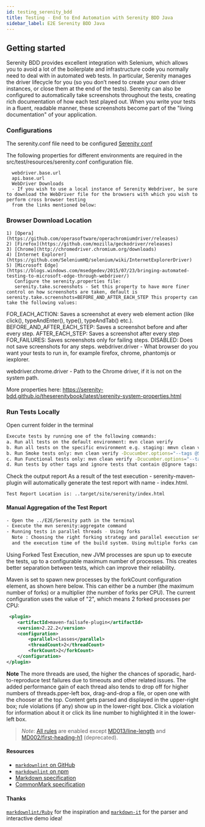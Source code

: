 ```yaml
---
id: testing_serenity_bdd
title: Testing - End to End Automation with Serenity BDD Java
sidebar_label: E2E Serenity BDD Java
---
```


## Getting started

Serenity BDD provides excellent integration with Selenium, which allows you to avoid a lot of the boilerplate and infrastructure code you normally need to deal with in automated web tests.
In particular, Serenity manages the driver lifecycle for you (so you don’t need to create your own driver instances, or close them at the end of the tests).
Serenity can also be configured to automatically take screenshots throughout the tests, creating rich documentation of how each test played out.
When you write your tests in a fluent, readable manner, these screenshots become part of the "living documentation" of your application.

### Configurations

The serenity.conf file need to be configured [Serenity conf](https://github.com/amido/stacks-webapp-template/blob/master/packages/scaffolding-cli/templates/test/xxAMIDOxx.xxSTACKSxx.E2E.Serenity/src/test/resources/serenity.conf)

The following properties for different environments are required in the src/test/resources/serenity.conf configuration file.

 ```text
   webdriver.base.url
   api.base.url
   WebDriver Downloads
   - If you wish to use a local instance of Serenity Webdriver, be sure to download the WebDriver file for the browsers with which you wish to perform cross browser testing
   from the links mentioned below:
```

### Browser Download Location

```text
1) [Opera](https://github.com/operasoftware/operachromiumdriver/releases)
2) [Firefox](https://github.com/mozilla/geckodriver/releases)
3) [Chrome](http://chromedriver.chromium.org/downloads)
4) [Internet Explorer](https://github.com/SeleniumHQ/selenium/wiki/InternetExplorerDriver)
5) [Microsoft Edge](https://blogs.windows.com/msedgedev/2015/07/23/bringing-automated-testing-to-microsoft-edge-through-webdriver/)
   Configure the serenity.properties file:
   serenity.take.screenshots - Set this property to have more finer control on how screenshots are taken, default is serenity.take.screenshots=BEFORE_AND_AFTER_EACH_STEP This property can take the following values:
```

FOR_EACH_ACTION: Saves a screenshot at every web element action (like click(), typeAndEnter(), type(), typeAndTab() etc.).
BEFORE_AND_AFTER_EACH_STEP: Saves a screenshot before and after every step.
AFTER_EACH_STEP: Saves a screenshot after every step
FOR_FAILURES: Saves screenshots only for failing steps.
DISABLED: Does not save screenshots for any steps.
webdriver.driver - What browser do you want your tests to run in, for example firefox, chrome, phantomjs or iexplorer.

webdriver.chrome.driver - Path to the Chrome driver, if it is not on the system path.

More properties here: <https://serenity-bdd.github.io/theserenitybook/latest/serenity-system-properties.html>

### Run Tests Locally

Open current folder in the terminal

```bash
Execute tests by running one of the following commands:
a. Run all tests on the default environment: mvn clean verify
b. Run all tests on the specific environment e.g. staging: mmvn clean verify -Denvironment=staging
b. Run Smoke tests only: mvn clean verify -Dcucumber.options="--tags @Smoke"
c. Run Functional tests only: mvn clean verify -Dcucumber.options="--tags @Functional"
d. Run tests by other tags and ignore tests that contain @Ignore tags: mvn clean verify verify -Dcucumber.options="--tags ~@Ignore --tags @YourTag"
```

Check the output report
As a result of the test execution - serenity-maven-plugin will automatically generate the test report with name - index.html.

```text
Test Report Location is: ..target/site/serenity/index.html
```

#### Manual Aggregation of the Test Report

```bash
- Open the ../E2E/Serenity path in the terminal
- Execute the mvn serenity:aggregate command
- Running tests in parallel threads - Using forks
  Note : Choosing the right forking strategy and parallel execution settings can have a substantial impact on the memory requirements
  and the execution time of the build system. Using multiple forks can be a good alternative to running all tests in a single JVM, and can reduce the risk of certain types of errors.
```

Using Forked Test Execution, new JVM processes are spun up to execute the tests, up to a configurable maximum number of processes.
This creates better separation between tests, which can improve their reliability.

Maven is set to spawn new processes by the forkCount configuration element, as shown here below.
This can either be a number (the maximum number of forks) or a multiplier (the number of forks per CPU). The current configuration uses the value of "2", which means 2 forked processes per CPU:

```xml
 <plugin>
    <artifactId>maven-failsafe-plugin</artifactId>
    <version>2.22.2</version>
    <configuration>
        <parallel>classes</parallel>
        <threadCount>2</threadCount>
        <forkCount>2</forkCount>
    </configuration>
</plugin>
```

**Note**
The more threads are used, the higher the chances of sporadic, hard-to-reproduce test failures due to timeouts and other related issues. The added performance gain of each thread also tends to drop off for higher numbers of threads.pper-left box, drag-and-drop a file, or open one with the chooser at the top.
Content gets parsed and displayed in the upper-right box; rule violations (if any) show up in the lower-right box.
Click a violation for information about it or click its line number to highlighted it in the lower-left box.

> *Note*: [All rules](https://github.com/DavidAnson/markdownlint/blob/master/doc/Rules.md) are enabled except [MD013/line-length](https://github.com/DavidAnson/markdownlint/blob/master/doc/Rules.md#md013) and [MD002/first-heading-h1](https://github.com/DavidAnson/markdownlint/blob/master/doc/Rules.md#md002) (deprecated).

#### Resources

* [`markdownlint` on GitHub](https://github.com/DavidAnson/markdownlint)
* [`markdownlint` on npm](https://www.npmjs.com/package/markdownlint)
* [Markdown specification](https://daringfireball.net/projects/markdown/)
* [CommonMark specification](https://commonmark.org/)

#### Thanks

[`markdownlint/Ruby`](https://github.com/markdownlint/markdownlint) for the inspiration and [`markdown-it`](https://github.com/markdown-it/markdown-it) for the parser and interactive demo idea!
